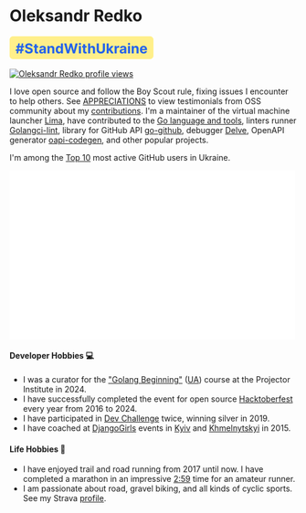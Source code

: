 # Oleksandr Redko

[![Stand With Ukraine](https://raw.githubusercontent.com/vshymanskyy/StandWithUkraine/main/badges/StandWithUkraine.svg)](https://stand-with-ukraine.pp.ua)

[![Oleksandr Redko profile views](https://u8views.com/api/v1/github/profiles/3228886/views/day-week-month-total-count.svg)](https://u8views.com/github/alexandear)

I love open source and follow the Boy Scout rule, fixing issues I encounter to help others.
See [APPRECIATIONS](APPRECIATIONS.md) to view testimonials from OSS community about my [contributions](./CONTRIBUTIONS.md).
I'm a maintainer of the virtual machine launcher [Lima](https://lima-vm.io/docs/community/governance/#current-maintainers),
have contributed to the [Go language and tools](./CONTRIBUTIONS.md#google-go-git-repositories),
linters runner [Golangci-lint](https://github.com/golangci/golangci-lint/commits?author=alexandear),
library for GitHub API [go-github](https://github.com/golangci/golangci-lint/commits?author=alexandear),
debugger [Delve](https://github.com/go-delve/delve/commits?author=alexandear),
OpenAPI generator [oapi-codegen](https://github.com/oapi-codegen/oapi-codegen/commits?author=alexandear),
and other popular projects.

I'm among the [Top 10](https://github.com/gayanvoice/top-github-users/blob/6bf4f24c9adff7513dd649c1dc4395fc472f2056/markdown/public_contributions/ukraine.md) most active GitHub users in Ukraine.

<a href="CONTRIBUTIONS.md">
  <img align="center" src="github-metrics.svg" alt="Metrics" width="500">
</a>

#### Developer Hobbies :computer:

- I was a curator for the ["Golang Beginning"](https://prjctr-com.translate.goog/course/golang-beginning?_x_tr_sl=auto&_x_tr_tl=en&_x_tr_hl=en&_x_tr_pto=wapp&_x_tr_hist=t) ([UA](https://prjctr.com/course/golang-beginning)) course at the Projector Institute in 2024.
- I have successfully completed the event for open source [Hacktoberfest](https://hacktoberfest.com) every year from 2016 to 2024.
- I have participated in [Dev Challenge](https://devchallenge.it/) twice, winning silver in 2019.
- I have coached at [DjangoGirls](https://djangogirls.org) events in [Kyiv](https://www.facebook.com/djangogirlskyiv/photos/a.1597027043880257/1597028007213494) and [Khmelnytskyi](https://www.facebook.com/uapycon/photos/a.903859323029360/903862623029030) in 2015.

#### Life Hobbies :runner:

- I have enjoyed trail and road running from 2017 until now. I have completed a marathon in an impressive [2:59](https://www.strava.com/activities/2749444073) time for an amateur runner.
- I am passionate about road, gravel biking, and all kinds of cyclic sports. See my Strava [profile](https://www.strava.com/athletes/alexandear).
